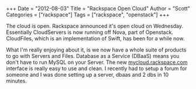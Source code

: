 +++
Date = "2012-08-03"
Title = "Rackspace Open Cloud"
Author = "Scott"
Categories = ["rackspace"]
Tags = ["rackspace", "openstack"]
+++

The cloud is open.  Rackspace announced it's open cloud on Wednesday.  Essentially CloudServers is now running off Nova, part of Openstack.  CloudFiles, which is an implementation of Swift, has been for a while now.

What I'm really enjoying about it, is we now have a whole suite of products to go with Servers and Files.  Database as a Service (DBaaS) means you don't have to run MySQL on your Server.  The new [mycloud.rackspace.com](https://mycloud.rackspace.com) interface is really easy to use and clean.  I recently had to setup a forum for someone and I was done setting up a server, dbaas and 2 dbs in 10 minutes.
